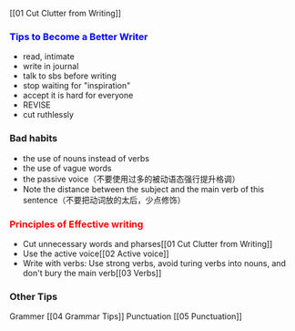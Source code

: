 [[01 Cut Clutter from Writing]]

### <font color = blue>Tips to Become a Better Writer</font>
- read, intimate
- write in journal
- talk to sbs before writing
- stop waiting for "inspiration"
- accept it is hard for everyone
- REVISE
- cut ruthlessly

### Bad habits
- the use of nouns instead of verbs
- the use of vague words
- the passive voice（不要使用过多的被动语态强行提升格调）
- Note the distance between the subject and the main verb of this sentence（不要把动词放的太后，少点修饰）

### <font color = RED>Principles of Effective writing</font>
- Cut unnecessary words and pharses[[01 Cut Clutter from Writing]]
- Use the active voice[[02 Active voice]]
- Write with verbs: Use strong verbs, avoid turing verbs into nouns, and don't bury the main verb[[03 Verbs]]


### Other Tips
Grammer [[04 Grammar Tips]]
Punctuation [[05 Punctuation]]
